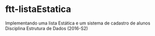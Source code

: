 # ftt-listaEstatica
Implementando uma lista Estática e um sistema de cadastro de alunos
Disciplina Estrutura de Dados (2016-S2)

